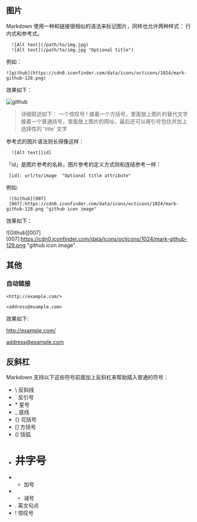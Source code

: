## 图片
Markdown 使用一种和链接很相似的语法来标记图片，同样也允许两种样式： 行内式和参考式。

```
  ![Alt text](/path/to/img.jpg)
  ![Alt text](/path/to/img.jpg "Optional title")
```

例如：

```
![github](https://cdn0.iconfinder.com/data/icons/octicons/1024/mark-github-128.png)
```

效果如下：

![github](https://cdn0.iconfinder.com/data/icons/octicons/1024/mark-github-128.png)

> 详细叙述如下：
> 一个惊叹号 !
> 接着一个方括号，里面放上图片的替代文字
> 接着一个普通括号，里面放上图片的网址，最后还可以用引号包住并加上 选择性的 'title' 文字

参考式的图片语法则长得像这样：

```
  ![Alt text][id]
```

「id」是图片参考的名称，图片参考的定义方式则和连结参考一样：

```
 [id]: url/to/image  "Optional title attribute"
```

例如:

```
 ![Github][007]
 [007]:https://cdn0.iconfinder.com/data/icons/octicons/1024/mark-github-128.png "github icon image"
```

效果如下：

 ![Github][007]
 [007]:https://cdn0.iconfinder.com/data/icons/octicons/1024/mark-github-128.png "github icon image"


## 其他
### 自动链接
```
<http://example.com/>

<address@example.com>
```

效果如下:

<http://example.com/>

<address@example.com>

## 反斜杠
Markdown 支持以下这些符号前面加上反斜杠来帮助插入普通的符号：

* \   反斜线
* `   反引号
* \*  星号
* _   底线
* {}  花括号
* []  方括号
* ()  括弧
* #   井字号
* +   加号
* -   减号
* .   英文句点
* !   惊叹号
